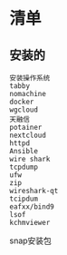 # 清单
## 安装的
```
安装操作系统
tabby
nomachine 
docker
wgcloud
天融信
potainer
nextcloud
httpd 
Ansible 
wire shark
tcpdump
ufw
zip
wireshark-qt
tcipdum
eafxx/bind9
lsof
kchmviewer
```



snap安装包
